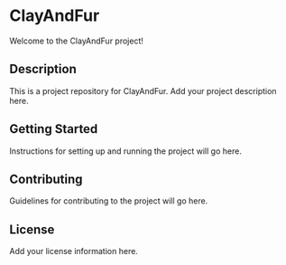 # ClayAndFur

Welcome to the ClayAndFur project!

## Description

This is a project repository for ClayAndFur. Add your project description here.

## Getting Started

Instructions for setting up and running the project will go here.

## Contributing

Guidelines for contributing to the project will go here.

## License

Add your license information here.
